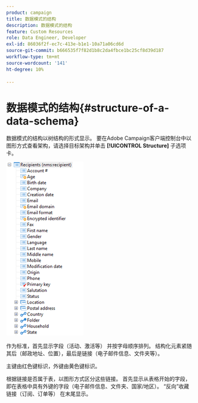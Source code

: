 ```yaml
---
product: campaign
title: 数据模式的结构
description: 数据模式的结构
feature: Custom Resources
role: Data Engineer, Developer
exl-id: 86036f2f-ec7c-413e-b1e1-10a71a06cd6d
source-git-commit: b666535f7f82d1b8c2da4fbce1bc25cf8d39d187
workflow-type: tm+mt
source-wordcount: '141'
ht-degree: 10%

---
```


# 数据模式的结构{#structure-of-a-data-schema}

数据模式的结构以树结构的形式显示。 要在Adobe Campaign客户端控制台中以图形方式查看架构，请选择目标架构并单击 **[!UICONTROL Structure]** 子选项卡。

![](assets/d_ncs_integration_schema_arbo.png)

作为标准，首先显示字段（活动、激活等） 并按字母顺序排列。 结构化元素紧随其后（邮政地址、位置），最后是链接（电子邮件信息、文件夹等）。

主键由红色键标识，外键由黄色键标识。

根据链接是否属于表，以图形方式区分这些链接。 首先显示从表格开始的字段，即在表格中具有外键的字段（电子邮件信息、文件夹、国家/地区）。 “反向”收藏链接（订阅、订单等） 在末尾显示。
